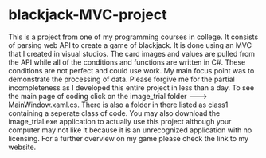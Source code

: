 # blackjack-MVC-project
This is a project from one of my programming courses in college. It consists of parsing web API to create a game of blackjack. It is done using an MVC that I created in visual studios. The card images and values are pulled from the API while all of the conditions and functions are written in C#. These conditions are not perfect and could use work. My main focus point was to demonstrate the processing of data. Please forgive me for the partial incompleteness as I developed this entire project in less than a day. To see the main page of coding click on the image_trial folder ---> MainWindow.xaml.cs. There is also a folder in there listed as class1 containing a seperate class of code. You may also download the image_trial.exe application to actually use this project although your computer may not like it because it is an unrecognized application with no licensing. For a further overview on my game please check the link to my website.
